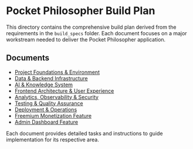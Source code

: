# Pocket Philosopher Build Plan

This directory contains the comprehensive build plan derived from the requirements in the `build_specs` folder. Each document focuses on a major workstream needed to deliver the Pocket Philosopher application.

## Documents

- [Project Foundations & Environment](project-foundations-and-environment.md)
- [Data & Backend Infrastructure](data-and-backend-infrastructure.md)
- [AI & Knowledge System](ai-and-knowledge-system.md)
- [Frontend Architecture & User Experience](frontend-architecture-and-user-experience.md)
- [Analytics, Observability & Security](analytics-observability-and-security.md)
- [Testing & Quality Assurance](testing-and-quality-assurance.md)
- [Deployment & Operations](deployment-and-operations.md)
- [Freemium Monetization Feature](freemium-monetization-feature.md)
- [Admin Dashboard Feature](admin-dashboard-feature.md)

Each document provides detailed tasks and instructions to guide implementation for its respective area.

